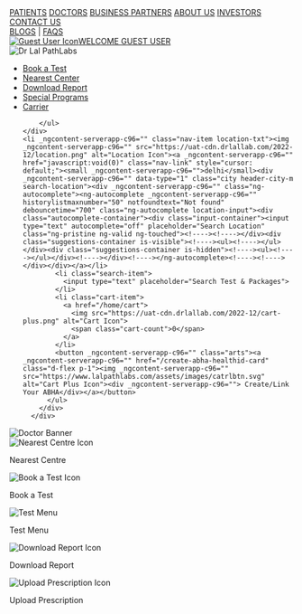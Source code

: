 <!DOCTYPE html>
<html lang="en">
<head>
    <meta charset="UTF-8">
    <meta name="viewport" content="width=device-width, initial-scale=1.0">
    <title>Document</title>
    <link rel="stylesheet" href="path_lab.css">
</head>
<body>
    <div class="container">
        <div class="left">
        <a class="active" href="#">PATIENTS</a>
        <a class="nav-bar" href="#">DOCTORS</a>
        <a class="nav-bar" href="#">BUSINESS PARTNERS</a>
        <a class="nav-bar" href="#">ABOUT US</a>
        <a class="nav-bar" href="#">INVESTORS</a>
        <a class="nav-bar" href="#">CONTACT US</a>
    </div>
    <div class="right">
        <a href="/blog" target="_blank" class="link">BLOGS</a> | <a href="javascript:void(0)" class="link">FAQS</a>
        </div>
        <div class="right1">
        <a class="active1" href="#"><img src="https://uat-cdn.drlallab.com/images/login.png" alt="Guest User Icon">WELCOME GUEST USER</a>
    </div>
</div>
<div class="container1">
    <div class="img"><img _ngcontent-serverapp-c96="" alt="Dr Lal PathLabs" src="https://uat-cdn.drlallab.com/2023-06/logo-header-2.webp"></div>
    <div class="container2">
        <ul class="box">
            <li><a href="#"><span>Book a Test</span></a></li>
            <li><a href="#"><span>Nearest Center</span></a></li>
            <li><a href="#"><span>Download Report</span></a></li>
            <li><a href="#"><span>Special Programs</span></a></li>
            <li><a href="#"><span>Carrier</span></a></li>
   
        </ul>
    </div>
    <li _ngcontent-serverapp-c96="" class="nav-item location-txt"><img _ngcontent-serverapp-c96="" src="https://uat-cdn.drlallab.com/2022-12/location.png" alt="Location Icon"><a _ngcontent-serverapp-c96="" href="javascript:void(0)" class="nav-link" style="cursor: default;"><small _ngcontent-serverapp-c96="">delhi</small><div _ngcontent-serverapp-c96="" data-type="1" class="city header-city-m search-location"><div _ngcontent-serverapp-c96="" class="ng-autocomplete"><ng-autocomplete _ngcontent-serverapp-c96="" historylistmaxnumber="50" notfoundtext="Not found" debouncetime="700" class="ng-autocomplete location-input"><div class="autocomplete-container"><div class="input-container"><input type="text" autocomplete="off" placeholder="Search Location" class="ng-pristine ng-valid ng-touched"><!----><!----></div><div class="suggestions-container is-visible"><!----><ul><!----></ul></div><div class="suggestions-container is-hidden"><!----><ul><!----></ul></div><!----></div><!----></ng-autocomplete><!----><!----></div></div></a></li>
            <li class="search-item">
              <input type="text" placeholder="Search Test & Packages">
            </li>
            <li class="cart-item">
              <a href="/home/cart">
                <img src="https://uat-cdn.drlallab.com/2022-12/cart-plus.png" alt="Cart Icon">
                <span class="cart-count">0</span>
              </a>
            </li>
            <button _ngcontent-serverapp-c96="" class="arts"><a _ngcontent-serverapp-c96="" href="/create-abha-healthid-card" class="d-flex p-1"><img _ngcontent-serverapp-c96="" src="https://www.lalpathlabs.com/assets/images/catrlbtn.svg" alt="Cart Plus Icon"><div _ngcontent-serverapp-c96=""> Create/Link Your ABHA</div></a></button>
          </ul>
        </div>
      </div>  
</div>
<div class="container3">
    <img src="https://media.lalpathlabs.com/media/fever/Fever_Banner.webp" class="img2" alt="Doctor Banner">
</div>
<div class="container4">
  <div class="container4-1">
  <div class="item1">
      <img class="img3" src="https://uat-cdn.drlallab.com/2021-08/Webp.net-resizeimage%20%282%29.png" alt="Nearest Centre Icon">
      
  </div>
  <p class="text">Nearest Centre</p>
  </div>
  <div class="container4-1">
  <div class="item2">
      <img class="img3" src="https://uat-cdn.drlallab.com/2021-07/blue-bg-icon2.png" alt="Book a Test Icon">
  </div>
      <p class="text">Book a Test</p>
  </div>
  <div class="container4-1">
  <div class="item3">
      <img class="img3" src="https://media.lalpathlabs.com/media/test-menu.webp" alt="Test Menu">
  </div>
      <p class="text">Test Menu</p>
  </div>
  <div class="container4-1">
  <div class="item4">
      <img class="img3" src="https://uat-cdn.drlallab.com/2021-07/blue-bg-icon4_0.png" alt="Download Report Icon">
  </div>
      <p class="text">Download Report</p>
  </div>
  <div class="container4-1">
  <div class="item5">
      <img class="img3" src="https://uat-cdn.drlallab.com/2021-08/Webp.net-resizeimage%20%283%29.png" alt="Upload Prescription Icon">
  </div>
      <p class="text">Upload Prescription</p>
  </div>
</div>



</div>
</body>
</html>
